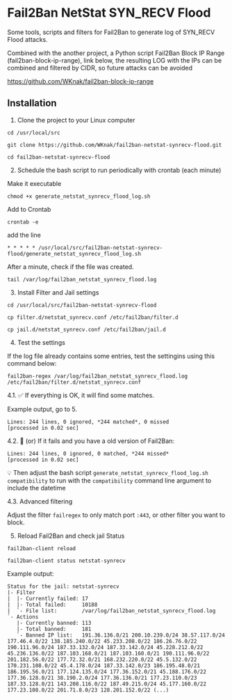 # Fail2Ban NetStat SYN_RECV Flood

Some tools, scripts and filters for Fail2Ban to generate log of SYN_RECV Flood attacks.

Combined with the another project, a Python script Fail2Ban Block IP Range (fail2ban-block-ip-range), link below, the resulting LOG with the IPs can be combined and filtered by CIDR, so future attacks can be avoided
 
https://github.com/WKnak/fail2ban-block-ip-range

## Installation


1. Clone the project to your Linux computer

```
cd /usr/local/src

git clone https://github.com/WKnak/fail2ban-netstat-synrecv-flood.git

cd fail2ban-netstat-synrecv-flood
```

2. Schedule the bash script to run periodically with crontab (each minute)

Make it executable
```
chmod +x generate_netstat_synrecv_flood_log.sh
```

Add to Crontab
```
crontab -e
```

add the line 

```
* * * * * /usr/local/src/fail2ban-netstat-synrecv-flood/generate_netstat_synrecv_flood_log.sh
```

After a minute, check if the file was created.

```
tail /var/log/fail2ban_netstat_synrecv_flood.log
```

3. Install Filter and Jail settings

```
cd /usr/local/src/fail2ban-netstat-synrecv-flood

cp filter.d/netstat_synrecv.conf /etc/fail2ban/filter.d

cp jail.d/netstat_synrecv.conf /etc/fail2ban/jail.d
```

4. Test the settings 

If the log file already contains some entries, test the settingins using this command below:

```
fail2ban-regex /var/log/fail2ban_netstat_synrecv_flood.log /etc/fail2ban/filter.d/netstat_synrecv.conf
```

4.1. ✅ If everything is OK, it will find some matches. 

Example output, go to 5.
```
Lines: 244 lines, 0 ignored, *244 matched*, 0 missed
[processed in 0.02 sec]
```

4.2. 💢 (or) If it fails and you have a old version of Fail2Ban: 
```
Lines: 244 lines, 0 ignored, 0 matched, *244 missed*
[processed in 0.02 sec]
```

💡 Then adjust the bash script `generate_netstat_synrecv_flood_log.sh compatibility` to run with the `compatibility` command line argument to include the datetime

4.3. Advanced filtering

Adjust the filter `failregex` to only match port `:443`, or other filter you want to block.

5. Reload Fail2Ban and check jail Status

```
fail2ban-client reload

fail2ban-client status netstat-synrecv
```

Example output:

```
Status for the jail: netstat-synrecv
|- Filter
|  |- Currently failed: 17
|  |- Total failed:     10188
|  `- File list:        /var/log/fail2ban_netstat_synrecv_flood.log
`- Actions
   |- Currently banned: 113
   |- Total banned:     181
   `- Banned IP list:   191.36.136.0/21 200.10.239.0/24 38.57.117.0/24 177.46.4.0/22 138.185.240.0/22 45.233.208.0/22 186.26.76.0/22 190.111.96.0/24 187.33.132.0/24 187.33.142.0/24 45.228.212.0/22 45.236.136.0/22 187.103.168.0/21 187.103.160.0/21 190.111.96.0/22 201.182.56.0/22 177.72.32.0/21 168.232.220.0/22 45.5.132.0/22 170.231.108.0/22 45.4.178.0/24 187.33.142.0/23 186.195.48.0/21 186.195.56.0/21 177.124.135.0/24 177.36.152.0/21 45.188.176.0/22 177.36.128.0/21 38.190.2.0/24 177.36.136.0/21 177.23.110.0/23 187.33.128.0/21 143.208.116.0/22 187.49.215.0/24 45.177.160.0/22 177.23.108.0/22 201.71.8.0/23 128.201.152.0/22 (...)
```

